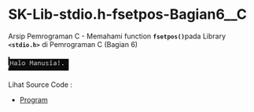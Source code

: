 # SK-Lib-stdio.h-fsetpos-Bagian6__C
Arsip Pemrograman C - Memahami function <code><b>fsetpos()</b></code>pada Library <code><b>&lt;stdio.h></b></code> di Pemrograman C (Bagian 6)<br><br>
<img src="https://github.com/RizkyKhapidsyah/SK-Lib-stdio.h-fsetpos-Bagian6__C/blob/master/SK-Lib-stdio.h-fsetpos-Bagian6__C/x64/result/001.PNG"><br><br>
Lihat Source Code : <br>
- <a href="https://github.com/RizkyKhapidsyah/SK-Lib-stdio.h-fsetpos-Bagian6__C/blob/master/SK-Lib-stdio.h-fsetpos-Bagian6__C/Source.c">Program</a>
